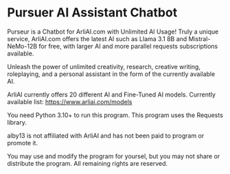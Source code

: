 # Pursuer AI Assistant Chatbot
Purseur is a Chatbot for ArliAI.com with Unlimited AI Usage! Truly a unique service, ArliAI.com offers the latest AI such as Llama 3.1 8B and Mistral-NeMo-12B for free, with larger AI and more parallel requests subscriptions available.

Unleash the power of unlimited creativity, research, creative writing, roleplaying, and a personal assistant in the form of the currently available AI.

ArliAI currently offers 20 different AI and Fine-Tuned AI models. Currently available list: https://www.arliai.com/models

You need Python 3.10+ to run this program.
This program uses the Requests library.

alby13 is not affiliated with ArliAI and has not been paid to program or promote it.

You may use and modify the program for yoursel, but you may not share or distribute the program. All remaining rights are reserved.

